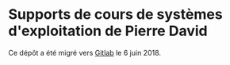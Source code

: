 Supports de cours de systèmes d'exploitation de Pierre David
============================================================

Ce dépôt a été migré vers [Gitlab](http://gitlab.com/pdagog/ens) le
6 juin 2018.
